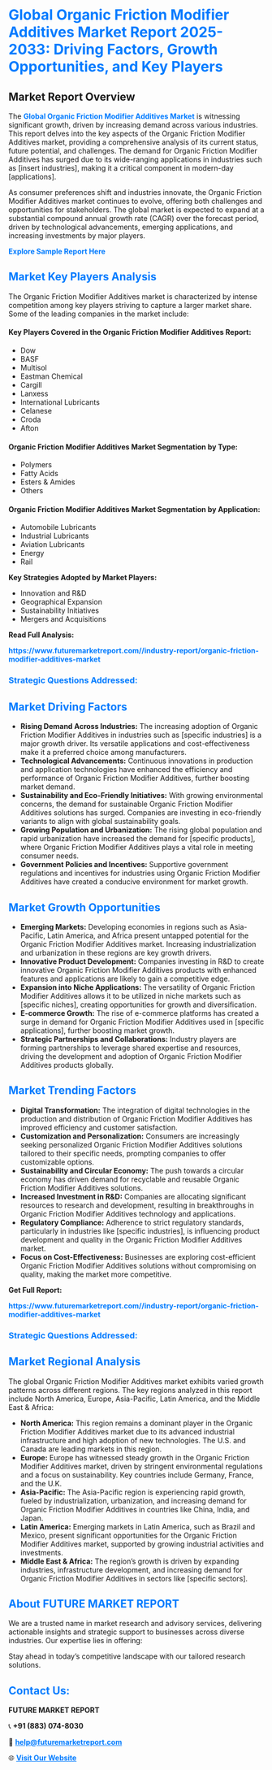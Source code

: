 <h1 style="color: #007BFF;">Global Organic Friction Modifier Additives Market Report 2025-2033: Driving Factors, Growth Opportunities, and Key Players</h1>

<section id="overview">
<h2>Market Report Overview</h2>
<p>The <a href="https://www.futuremarketreport.com//industry-report/organic-friction-modifier-additives-market" style="color: #007BFF; text-decoration: none;"><strong>Global Organic Friction Modifier Additives Market</strong></a> is witnessing significant growth, driven by increasing demand across various industries. This report delves into the key aspects of the Organic Friction Modifier Additives market, providing a comprehensive analysis of its current status, future potential, and challenges. The demand for Organic Friction Modifier Additives has surged due to its wide-ranging applications in industries such as [insert industries], making it a critical component in modern-day [applications].</p>
<p>As consumer preferences shift and industries innovate, the Organic Friction Modifier Additives market continues to evolve, offering both challenges and opportunities for stakeholders. The global market is expected to expand at a substantial compound annual growth rate (CAGR) over the forecast period, driven by technological advancements, emerging applications, and increasing investments by major players.</p>
</section>

<section id="overview">
<p><a href="https://www.futuremarketreport.com//request-sample/reportId=52534" style="color: #007BFF; text-decoration: none;"><strong>Explore Sample Report Here</strong></a></p>
</section>

<section id="key-players">
<h2 style="color: #007BFF;">Market Key Players Analysis</h2>
<p>The Organic Friction Modifier Additives market is characterized by intense competition among key players striving to capture a larger market share. Some of the leading companies in the market include:</p>
<h4>Key Players Covered in the Organic Friction Modifier Additives Report:</h4>
<ul><li>Dow</li><li>BASF</li><li>Multisol</li><li>Eastman Chemical</li><li>Cargill</li><li>Lanxess</li><li>International Lubricants</li><li>Celanese</li><li>Croda</li><li>Afton</li></ul>
<h4>Organic Friction Modifier Additives Market Segmentation by Type:</h4>
<ul><li>Polymers</li><li>Fatty Acids</li><li>Esters &amp; Amides</li><li>Others</li></ul>

<h4>Organic Friction Modifier Additives Market Segmentation by Application:</h4>
<ul><li>Automobile Lubricants</li><li>Industrial Lubricants</li><li>Aviation Lubricants</li><li>Energy</li><li>Rail</li></ul>
<p><strong>Key Strategies Adopted by Market Players:</strong></p>
<ul>
<li>Innovation and R&D</li>
<li>Geographical Expansion</li>
<li>Sustainability Initiatives</li>
<li>Mergers and Acquisitions</li>
</ul>
</section>

<section>
<p><strong>Read Full Analysis: </strong></p><a href="https://www.futuremarketreport.com//industry-report/organic-friction-modifier-additives-market" style="color: #007BFF; text-decoration: none;"><strong>https://www.futuremarketreport.com//industry-report/organic-friction-modifier-additives-market</strong></a>
<h3 style="color: #007BFF;">Strategic Questions Addressed:</h3>
</section>

<section id="driving-factors">
<h2 style="color: #007BFF;">Market Driving Factors</h2>
<ul>
<li><strong>Rising Demand Across Industries:</strong> The increasing adoption of Organic Friction Modifier Additives in industries such as [specific industries] is a major growth driver. Its versatile applications and cost-effectiveness make it a preferred choice among manufacturers.</li>
<li><strong>Technological Advancements:</strong> Continuous innovations in production and application technologies have enhanced the efficiency and performance of Organic Friction Modifier Additives, further boosting market demand.</li>
<li><strong>Sustainability and Eco-Friendly Initiatives:</strong> With growing environmental concerns, the demand for sustainable Organic Friction Modifier Additives solutions has surged. Companies are investing in eco-friendly variants to align with global sustainability goals.</li>
<li><strong>Growing Population and Urbanization:</strong> The rising global population and rapid urbanization have increased the demand for [specific products], where Organic Friction Modifier Additives plays a vital role in meeting consumer needs.</li>
<li><strong>Government Policies and Incentives:</strong> Supportive government regulations and incentives for industries using Organic Friction Modifier Additives have created a conducive environment for market growth.</li>
</ul>
</section>

<section id="growth-opportunities">
<h2 style="color: #007BFF;">Market Growth Opportunities</h2>
<ul>
<li><strong>Emerging Markets:</strong> Developing economies in regions such as Asia-Pacific, Latin America, and Africa present untapped potential for the Organic Friction Modifier Additives market. Increasing industrialization and urbanization in these regions are key growth drivers.</li>
<li><strong>Innovative Product Development:</strong> Companies investing in R&D to create innovative Organic Friction Modifier Additives products with enhanced features and applications are likely to gain a competitive edge.</li>
<li><strong>Expansion into Niche Applications:</strong> The versatility of Organic Friction Modifier Additives allows it to be utilized in niche markets such as [specific niches], creating opportunities for growth and diversification.</li>
<li><strong>E-commerce Growth:</strong> The rise of e-commerce platforms has created a surge in demand for Organic Friction Modifier Additives used in [specific applications], further boosting market growth.</li>
<li><strong>Strategic Partnerships and Collaborations:</strong> Industry players are forming partnerships to leverage shared expertise and resources, driving the development and adoption of Organic Friction Modifier Additives products globally.</li>
</ul>
</section>

<section id="trending-factors">
<h2 style="color: #007BFF;">Market Trending Factors</h2>
<ul>
<li><strong>Digital Transformation:</strong> The integration of digital technologies in the production and distribution of Organic Friction Modifier Additives has improved efficiency and customer satisfaction.</li>
<li><strong>Customization and Personalization:</strong> Consumers are increasingly seeking personalized Organic Friction Modifier Additives solutions tailored to their specific needs, prompting companies to offer customizable options.</li>
<li><strong>Sustainability and Circular Economy:</strong> The push towards a circular economy has driven demand for recyclable and reusable Organic Friction Modifier Additives solutions.</li>
<li><strong>Increased Investment in R&D:</strong> Companies are allocating significant resources to research and development, resulting in breakthroughs in Organic Friction Modifier Additives technology and applications.</li>
<li><strong>Regulatory Compliance:</strong> Adherence to strict regulatory standards, particularly in industries like [specific industries], is influencing product development and quality in the Organic Friction Modifier Additives market.</li>
<li><strong>Focus on Cost-Effectiveness:</strong> Businesses are exploring cost-efficient Organic Friction Modifier Additives solutions without compromising on quality, making the market more competitive.</li>
</ul>
</section>

<section>
<p><strong>Get Full Report: </strong></p><a href="https://www.futuremarketreport.com//industry-report/organic-friction-modifier-additives-market" style="color: #007BFF; text-decoration: none;"><strong>https://www.futuremarketreport.com//industry-report/organic-friction-modifier-additives-market</strong></a>
<h3 style="color: #007BFF;">Strategic Questions Addressed:</h3>
</section>


<section id="regional-analysis">
<h2 style="color: #007BFF;">Market Regional Analysis</h2>
<p>The global Organic Friction Modifier Additives market exhibits varied growth patterns across different regions. The key regions analyzed in this report include North America, Europe, Asia-Pacific, Latin America, and the Middle East & Africa:</p>
<ul>
<li><strong>North America:</strong> This region remains a dominant player in the Organic Friction Modifier Additives market due to its advanced industrial infrastructure and high adoption of new technologies. The U.S. and Canada are leading markets in this region.</li>
<li><strong>Europe:</strong> Europe has witnessed steady growth in the Organic Friction Modifier Additives market, driven by stringent environmental regulations and a focus on sustainability. Key countries include Germany, France, and the U.K.</li>
<li><strong>Asia-Pacific:</strong> The Asia-Pacific region is experiencing rapid growth, fueled by industrialization, urbanization, and increasing demand for Organic Friction Modifier Additives in countries like China, India, and Japan.</li>
<li><strong>Latin America:</strong> Emerging markets in Latin America, such as Brazil and Mexico, present significant opportunities for the Organic Friction Modifier Additives market, supported by growing industrial activities and investments.</li>
<li><strong>Middle East & Africa:</strong> The region’s growth is driven by expanding industries, infrastructure development, and increasing demand for Organic Friction Modifier Additives in sectors like [specific sectors].</li>
</ul>
</section>

<footer>
<h2 style="color: #007BFF;">About FUTURE MARKET REPORT</h2>
<p>We are a trusted name in market research and advisory services, delivering actionable insights and strategic support to businesses across diverse industries. Our expertise lies in offering:</p>

<p>Stay ahead in today’s competitive landscape with our tailored research solutions.</p>

<h2 style="color: #007BFF;">Contact Us:</h2>
<p><strong>FUTURE MARKET REPORT</strong></p>
<p>📞 <strong>+91 (883) 074-8030</strong></p>
<p>📧 <strong><a href="mailto:help@futuremarketreport.com" style="color: #007BFF;">help@futuremarketreport.com</a></strong></p>
<p>🌐 <strong><a href="https://www.futuremarketreport.com/" style="color: #007BFF;">Visit Our Website</a></strong></p>
</footer>